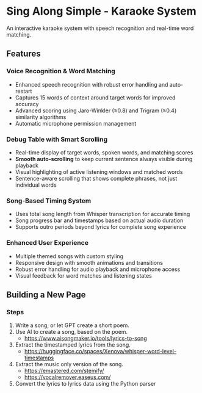 # Sing Along Simple - Karaoke System

An interactive karaoke system with speech recognition and real-time word matching.

## Features

### Voice Recognition & Word Matching
- Enhanced speech recognition with robust error handling and auto-restart
- Captures 15 words of context around target words for improved accuracy
- Advanced scoring using Jaro-Winkler (≥0.8) and Trigram (≥0.4) similarity algorithms
- Automatic microphone permission management

### Debug Table with Smart Scrolling
- Real-time display of target words, spoken words, and matching scores
- **Smooth auto-scrolling** to keep current sentence always visible during playback
- Visual highlighting of active listening windows and matched words
- Sentence-aware scrolling that shows complete phrases, not just individual words

### Song-Based Timing System
- Uses total song length from Whisper transcription for accurate timing
- Song progress bar and timestamps based on actual audio duration
- Supports outro periods beyond lyrics for complete song experience

### Enhanced User Experience
- Multiple themed songs with custom styling
- Responsive design with smooth animations and transitions
- Robust error handling for audio playback and microphone access
- Visual feedback for word matches and listening states

## Building a New Page

### Steps
1. Write a song, or let GPT create a short poem.
2. Use AI to create a song, based on the poem.
    - https://www.aisongmaker.io/tools/lyrics-to-song
3. Extract the timestamped lyrics from the song.
    - https://huggingface.co/spaces/Xenova/whisper-word-level-timestamps
4. Extract the music only version of the song.
    - https://emastered.com/stemify/
    - https://vocalremover.easeus.com/
5. Convert the lyrics to lyrics data using the Python parser
